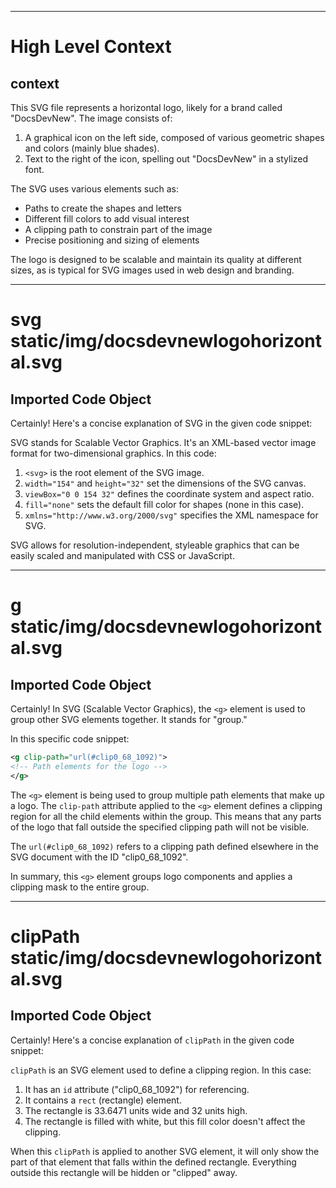 

  ---
# High Level Context
## context
This SVG file represents a horizontal logo, likely for a brand called "DocsDevNew". The image consists of:

1. A graphical icon on the left side, composed of various geometric shapes and colors (mainly blue shades).
2. Text to the right of the icon, spelling out "DocsDevNew" in a stylized font.

The SVG uses various elements such as:
- Paths to create the shapes and letters
- Different fill colors to add visual interest
- A clipping path to constrain part of the image
- Precise positioning and sizing of elements

The logo is designed to be scalable and maintain its quality at different sizes, as is typical for SVG images used in web design and branding.

---
# svg static/img/docsdevnewlogohorizontal.svg
## Imported Code Object
Certainly! Here's a concise explanation of SVG in the given code snippet:

SVG stands for Scalable Vector Graphics. It's an XML-based vector image format for two-dimensional graphics. In this code:

1. `<svg>` is the root element of the SVG image.
2. `width="154"` and `height="32"` set the dimensions of the SVG canvas.
3. `viewBox="0 0 154 32"` defines the coordinate system and aspect ratio.
4. `fill="none"` sets the default fill color for shapes (none in this case).
5. `xmlns="http://www.w3.org/2000/svg"` specifies the XML namespace for SVG.

SVG allows for resolution-independent, styleable graphics that can be easily scaled and manipulated with CSS or JavaScript.

---
# g static/img/docsdevnewlogohorizontal.svg
## Imported Code Object
Certainly! In SVG (Scalable Vector Graphics), the `<g>` element is used to group other SVG elements together. It stands for "group."

In this specific code snippet:

```xml
<g clip-path="url(#clip0_68_1092)">
<!-- Path elements for the logo -->
</g>
```

The `<g>` element is being used to group multiple path elements that make up a logo. The `clip-path` attribute applied to the `<g>` element defines a clipping region for all the child elements within the group. This means that any parts of the logo that fall outside the specified clipping path will not be visible.

The `url(#clip0_68_1092)` refers to a clipping path defined elsewhere in the SVG document with the ID "clip0_68_1092".

In summary, this `<g>` element groups logo components and applies a clipping mask to the entire group.

---
# clipPath static/img/docsdevnewlogohorizontal.svg
## Imported Code Object
Certainly! Here's a concise explanation of `clipPath` in the given code snippet:

`clipPath` is an SVG element used to define a clipping region. In this case:

1. It has an `id` attribute ("clip0_68_1092") for referencing.
2. It contains a `rect` (rectangle) element.
3. The rectangle is 33.6471 units wide and 32 units high.
4. The rectangle is filled with white, but this fill color doesn't affect the clipping.

When this `clipPath` is applied to another SVG element, it will only show the part of that element that falls within the defined rectangle. Everything outside this rectangle will be hidden or "clipped" away.

  